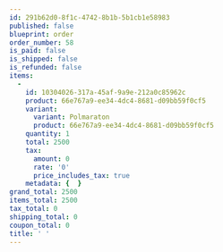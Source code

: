 ```yaml
---
id: 291b62d0-8f1c-4742-8b1b-5b1cb1e58983
published: false
blueprint: order
order_number: 58
is_paid: false
is_shipped: false
is_refunded: false
items:
  -
    id: 10304026-317a-45af-9a9e-212a0c85962c
    product: 66e767a9-ee34-4dc4-8681-d09bb59f0cf5
    variant:
      variant: Polmaraton
      product: 66e767a9-ee34-4dc4-8681-d09bb59f0cf5
    quantity: 1
    total: 2500
    tax:
      amount: 0
      rate: '0'
      price_includes_tax: true
    metadata: {  }
grand_total: 2500
items_total: 2500
tax_total: 0
shipping_total: 0
coupon_total: 0
title: ' '
---
```

